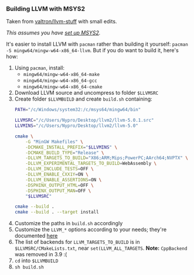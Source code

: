 ### Building LLVM with MSYS2

Taken from [valtron/llvm-stuff](https://github.com/valtron/llvm-stuff/wiki/Build-LLVM-with-MSYS2) with small edits.

_This assumes you have [set up MSYS2](/valtron/llvm-stuff/wiki/Set-up-Windows-dev-environment-with-MSYS2)._

It's easier to install LLVM with `pacman` rather than building it yourself: `pacman -S mingw64/mingw-w64-x86_64-llvm`. But if you do want to build it, here's how:

1. Using `pacman`, install:
    * `mingw64/mingw-w64-x86_64-make`
    * `mingw64/mingw-w64-x86_64-gcc`
    * `mingw64/mingw-w64-x86_64-cmake`
2. Download LLVM source and uncompress to folder `$LLVMSRC`
3. Create folder `$LLVMBUILD` and create `build.sh` containing:
    ```sh
    PATH="/c/Windows/system32:/c/msys64/mingw64/bin"

    LLVMSRC="/c/Users/Nypro/Desktop/llvm2/llvm-5.0.1.src"
    LLVMINS="/c/Users/Nypro/Desktop/llvm2/llvm-5.0"

    cmake \
        -G "MinGW Makefiles" \
        -DCMAKE_INSTALL_PREFIX="$LLVMINS" \
        -DCMAKE_BUILD_TYPE="Release" \
        -DLLVM_TARGETS_TO_BUILD="X86;ARM;Mips;PowerPC;AArch64;NVPTX" \
        -DLLVM_EXPERIMENTAL_TARGETS_TO_BUILD=WebAssembly \
        -DLLVM_INCLUDE_TESTS=OFF \
        -DLLVM_ENABLE_CXX1Y=ON \
        -DLLVM_ENABLE_ASSERTIONS=ON \
        -DSPHINX_OUTPUT_HTML=OFF \
        -DSPHINX_OUTPUT_MAN=OFF \
        "$LLVMSRC"

    cmake --build .
    cmake --build . --target install
    ```
4. Customize the paths in `build.sh` accordingly
5. Customize the `LLVM_*` options according to your needs; they're documented [here](http://llvm.org/docs/CMake.html#llvm-specific-variables)
6. The list of backends for `LLVM_TARGETS_TO_BUILD` is in `$LLVMSRC/CMakeLists.txt`, near `set(LLVM_ALL_TARGETS`. **Note:** `CppBackend` was removed in 3.9 :(
7. `cd` into `$LLVMBUILD`
8. `sh build.sh`
